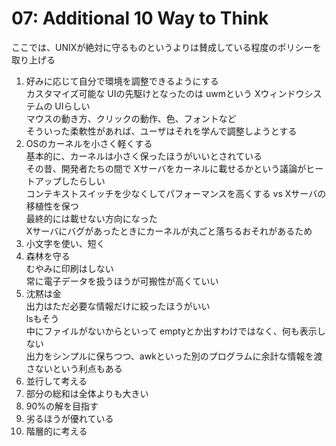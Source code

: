 # 07: Additional 10 Way to Think

ここでは、UNIXが絶対に守るものというよりは賛成している程度のポリシーを取り上げる

1. 好みに応じて自分で環境を調整できるようにする  
カスタマイズ可能な UIの先駆けとなったのは uwmという Xウィンドウシステムの UIらしい  
マウスの動き方、クリックの動作、色、フォントなど  
そういった柔軟性があれば、ユーザはそれを学んで調整しようとする
2. OSのカーネルを小さく軽くする  
基本的に、カーネルは小さく保ったほうがいいとされている  
その昔、開発者たちの間で Xサーバをカーネルに載せるかという議論がヒートアップしたらしい  
コンテキストスイッチを少なくしてパフォーマンスを高くする vs Xサーバの移植性を保つ  
最終的には載せない方向になった  
Xサーバにバグがあったときにカーネルが丸ごと落ちるおそれがあるため
3. 小文字を使い、短く
4. 森林を守る  
むやみに印刷はしない  
常に電子データを扱うほうが可搬性が高くていい
5. 沈黙は金  
出力はただ必要な情報だけに絞ったほうがいい  
lsもそう  
中にファイルがないからといって emptyとか出すわけではなく、何も表示しない  
出力をシンプルに保ちつつ、awkといった別のプログラムに余計な情報を渡さないという利点もある
6.  並行して考える
7. 部分の総和は全体よりも大きい
8. 90%の解を目指す
9.  劣るほうが優れている
10. 階層的に考える
